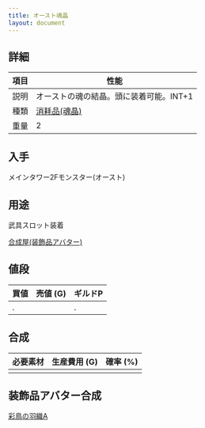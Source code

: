 ```yaml
---
title: オースト魂晶
layout: document
---
```

## 詳細

|項目|性能|
|---|---|
|説明|オーストの魂の結晶。頭に装着可能。INT+1|
|種類|[消耗品(魂晶)](消耗品(魂晶))|
|重量|2|

## 入手

メインタワー2Fモンスター(オースト)

## 用途

武具スロット装着

[合成屋(装飾品アバター)](合成屋(装飾品アバター))

## 値段

|買値|売値 (G)|ギルドP|
|---|---|---|
|.||.|

## 合成

|必要素材|生産費用 (G)|確率 (%)|
|---|---|---|
||||

## 装飾品アバター合成

[彩鳥の羽織A](彩鳥の羽織A)

